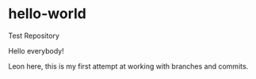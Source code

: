 # hello-world
Test Repository

Hello everybody!

Leon here, this is my first attempt at working with branches and commits.
